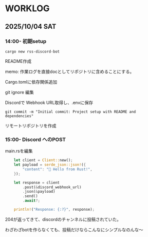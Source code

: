 # WORKLOG 

## 2025/10/04 SAT

### 14:00- 初期setup

`cargo new rss-discord-bot`

README作成

memo: 作業ログを直接docとしてリポジトリに含めることにする。

Cargo.tomlに依存関係追加

git ignore 編集

Discordで Webhook URL取得し、.envに保存

`git commit -m "Initial commit: Project setup with README and dependencies"`

リモートリポジトリを作成

### 15:00- Discord へのPOST

main.rsを編集

```rust
    let client = Client::new();
    let payload = serde_json::json!({
        "content": "🦀 Hello from Rust!",
    });

    let response = client
        .post(&discord_webhook_url)
        .json(&payload)
        .send()
        .await?;

    println!("Response: {:?}", response);
```

204が返ってきて、discordのチャンネルに投稿されていた。

わざわざbotを作らなくても、投稿だけならこんなにシンプルなのんな〜
